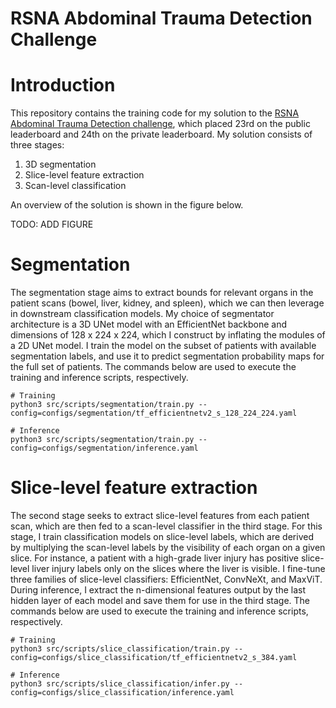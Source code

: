 # RSNA Abdominal Trauma Detection Challenge

# Introduction
This repository contains the training code for my solution to the [RSNA Abdominal Trauma Detection challenge](https://www.kaggle.com/competitions/rsna-2023-abdominal-trauma-detection/overview), which placed 23rd on the public leaderboard and 24th on the private leaderboard. My solution consists of three stages: 

1. 3D segmentation
2. Slice-level feature extraction
3. Scan-level classification

An overview of the solution is shown in the figure below.

TODO: ADD FIGURE

# Segmentation
The segmentation stage aims to extract bounds for relevant organs in the patient scans (bowel, liver, kidney, and spleen), which we can then leverage in downstream classification models. My choice of segmentator architecture is a 3D UNet model with an EfficientNet backbone and dimensions of 128 x 224 x 224, which I construct by inflating the modules of a 2D UNet model. I train the model on the subset of patients with available segmentation labels, and use it to predict segmentation probability maps for the full set of patients. The commands below are used to execute the training and inference scripts, respectively.

```
# Training
python3 src/scripts/segmentation/train.py --config=configs/segmentation/tf_efficientnetv2_s_128_224_224.yaml

# Inference
python3 src/scripts/segmentation/train.py --config=configs/segmentation/inference.yaml
```

# Slice-level feature extraction
The second stage seeks to extract slice-level features from each patient scan, which are then fed to a scan-level classifier in the third stage. For this stage, I train classification models on slice-level labels, which are derived by multiplying the scan-level labels by the visibility of each organ on a given slice. For instance, a patient with a high-grade liver injury has positive slice-level liver injury labels only on the slices where the liver is visible. I fine-tune three families of slice-level classifiers: EfficientNet, ConvNeXt, and MaxViT. During inference, I extract the n-dimensional features output by the last hidden layer of each model and save them for use in the third stage. The commands below are used to execute the training and inference scripts, respectively.

```
# Training
python3 src/scripts/slice_classification/train.py --config=configs/slice_classification/tf_efficientnetv2_s_384.yaml

# Inference
python3 src/scripts/slice_classification/infer.py --config=configs/slice_classification/inference.yaml
```
